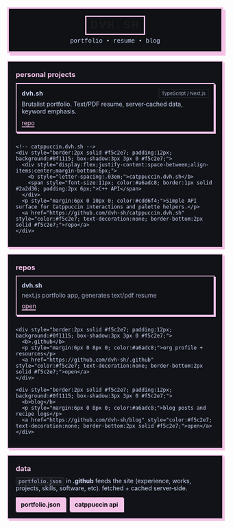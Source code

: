 <div align="center" style="
  margin: 0 auto 18px;
  max-width: 880px;
  border: 4px solid #f5c2e7;
  padding: 16px 18px;
  background: #0f1115;
  box-shadow: 6px 6px 0 #f5c2e7;
  font-family: ui-monospace, SFMono-Regular, Menlo, Monaco, Consolas, 'Liberation Mono', 'Courier New', monospace;
">
  <h1 style="margin:0 0 6px 0; letter-spacing:.08em;">
    <span style="display:inline-block; border:3px solid #f5c2e7; padding:.25rem .6rem;">DVH.SH</span>
  </h1>
  <p style="margin:.25rem 0 0 0; color:#cdd6f4;">portfolio • resume • blog</p>
</div>

<!-- primary showcase -->
<div style="
  margin: 0 auto 14px;
  max-width: 880px;
  border: 2px solid #f5c2e7;
  padding: 16px 18px;
  background: #111318;
  box-shadow: 4px 4px 0 #f5c2e7;
  color:#cdd6f4;
">
  <h3 style="margin:.25rem 0 .6rem 0; color:#f5c2e7;">personal projects</h3>

  <div style="display:grid; grid-template-columns: repeat(auto-fit, minmax(240px, 1fr)); gap:12px;">
    <!-- dvh.sh -->
    <div style="border:2px solid #f5c2e7; padding:12px; background:#0f1115; box-shadow:3px 3px 0 #f5c2e7;">
      <div style="display:flex;justify-content:space-between;align-items:center;margin-bottom:6px;">
        <b style="letter-spacing:.03em;">dvh.sh</b>
        <span style="font-size:11px; color:#a6adc8; border:1px solid #2a2d36; padding:2px 6px;">TypeScript / Next.js</span>
      </div>
      <p style="margin:6px 0 10px 0; color:#cdd6f4;">Brutalist portfolio. Text/PDF resume, server‑cached data, keyword emphasis.</p>
      <a href="https://github.com/dvh-sh/dvh.sh" style="color:#f5c2e7; text-decoration:none; border-bottom:2px solid #f5c2e7;">repo</a>
    </div>

    <!-- catppuccin.dvh.sh -->
    <div style="border:2px solid #f5c2e7; padding:12px; background:#0f1115; box-shadow:3px 3px 0 #f5c2e7;">
      <div style="display:flex;justify-content:space-between;align-items:center;margin-bottom:6px;">
        <b style="letter-spacing:.03em;">catppuccin.dvh.sh</b>
        <span style="font-size:11px; color:#a6adc8; border:1px solid #2a2d36; padding:2px 6px;">C++ API</span>
      </div>
      <p style="margin:6px 0 10px 0; color:#cdd6f4;">Simple API surface for Catppuccin interactions and palette helpers.</p>
      <a href="https://github.com/dvh-sh/catppuccin.dvh.sh" style="color:#f5c2e7; text-decoration:none; border-bottom:2px solid #f5c2e7;">repo</a>
    </div>
  </div>
</div>

<!-- repos -->
<div style="
  margin: 0 auto 14px;
  max-width: 880px;
  border: 2px solid #f5c2e7;
  padding: 16px 18px;
  background: #111318;
  box-shadow: 4px 4px 0 #f5c2e7;
  color:#cdd6f4;
">
  <h3 style="margin:.25rem 0 .6rem 0; color:#f5c2e7;">repos</h3>

  <div style="display:grid; grid-template-columns: repeat(auto-fit, minmax(280px, 1fr)); gap:12px;">
    <div style="border:2px solid #f5c2e7; padding:12px; background:#0f1115; box-shadow:3px 3px 0 #f5c2e7;">
      <b>dvh.sh</b>
      <p style="margin:6px 0 8px 0; color:#a6adc8;">next.js portfolio app, generates text/pdf resume</p>
      <a href="https://github.com/dvh-sh/dvh.sh" style="color:#f5c2e7; text-decoration:none; border-bottom:2px solid #f5c2e7;">open</a>
    </div>

    <div style="border:2px solid #f5c2e7; padding:12px; background:#0f1115; box-shadow:3px 3px 0 #f5c2e7;">
      <b>.github</b>
      <p style="margin:6px 0 8px 0; color:#a6adc8;">org profile + resources</p>
      <a href="https://github.com/dvh-sh/.github" style="color:#f5c2e7; text-decoration:none; border-bottom:2px solid #f5c2e7;">open</a>
    </div>

    <div style="border:2px solid #f5c2e7; padding:12px; background:#0f1115; box-shadow:3px 3px 0 #f5c2e7;">
      <b>blog</b>
      <p style="margin:6px 0 8px 0; color:#a6adc8;">blog posts and recipe logs</p>
      <a href="https://github.com/dvh-sh/blog" style="color:#f5c2e7; text-decoration:none; border-bottom:2px solid #f5c2e7;">open</a>
    </div>
  </div>
</div>

<!-- data / api -->
<div style="
  margin: 0 auto;
  max-width: 880px;
  border: 2px solid #f5c2e7;
  padding: 16px 18px;
  background: #111318;
  box-shadow: 4px 4px 0 #f5c2e7;
  color:#cdd6f4;
">
  <h3 style="margin:.25rem 0 .6rem 0; color:#f5c2e7;">data</h3>
  <p style="margin:.25rem 0 .8rem 0;">
    <code style="background:#1a1c22; padding:.12rem .35rem; border:1px solid #2a2d36; border-radius:4px; color:#cdd6f4;">portfolio.json</code>
    in <b>.github</b> feeds the site (experience, works, projects, skills, software, etc). fetched + cached server‑side.
  </p>

  <div style="display:flex; gap:10px; flex-wrap:wrap;">
    <a href="https://raw.githubusercontent.com/dvh-sh/.github/main/portfolio.json"
       style="display:inline-block; color:#0f1115; background:#f5c2e7; border:2px solid #f5c2e7; padding:6px 10px; text-decoration:none; font-weight:700; box-shadow:2px 2px 0 #f5c2e7;">
      portfolio.json
    </a>
    <a href="https://dvh.sh/api/catppuccin" 
       style="display:inline-block; color:#0f1115; background:#f5c2e7; border:2px solid #f5c2e7; padding:6px 10px; text-decoration:none; font-weight:700; box-shadow:2px 2px 0 #f5c2e7;">
      catppuccin api
    </a>
  </div>
</div>
